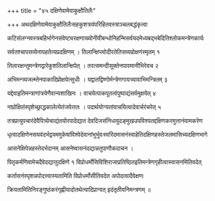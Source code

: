 +++
title = "४५ दक्षिणेवामेवाकुक्षौतिलैः"

+++
अथदक्षिणेवामेवाकुक्षौतिलैःसहकुशत्रयंपरिहितवस्त्राञ्चलबद्धंकृत्वा

कटिसंलग्नवस्त्रबहिर्भागेनसंवेष्ट्यरक्षणाख्योनीवीबन्धोनिहन्मिसर्वयदमेध्यबद्भबेदितिश्लोकमन्त्रेणकार्यः

सर्वतश्चापसव्येनापहतेत्यप्रदक्षिणम् । तिलान्क्षिप्त्वोदीरतेतिसव्यप्रोक्षणंस्मृतम् १

तिलारक्षन्तुमन्त्रेणद्वारेकुशतिलान्क्षिपेत् । तरत्समन्दीसूक्तेनपावमानीभिरेवच २

अभिमन्त्र्यजल्म्तेनपाकादिप्रोक्षयेत्सुधीः । यद्वातद्विष्णोर्मन्त्रेणगायत्र्यावाभिमन्त्रितम् ३

यद्देवाइतिमन्त्राणांत्रयेणैवान्यशाखिनः । वाचयेत्पाकपूतत्वंपुष्पाद्यंसर्वमुक्षयेत् ४

नाप्रोक्षितंस्पृशेच्छ्राद्धकालेत्येतंजपेत्ततः । पदार्थयोग्यतांवाचयित्वादेवार्चरंचरेत् ५

तत्रप्रत्युपचारंदेवैपित्र्येचाद्यंतयोरपादेद्यात देवदिजसंनिधावुदङ्मुखउपविश्यतद्दक्षिणकरमुत्तानंवामकरेण

धृत्वादक्षिणेनसयवंदर्भद्वयममुकेषांविश्वेदेवानांभुर्भुवःस्वरिदमासनंस्वाहेतिदक्षिणहस्तेजलमासिच्यदक्षिणभागे

आसनेक्षिपेन्नहस्तेदर्भदानम् आसनेष्वासनंदद्यान्नतुपाणौकदाचन ।

पितृकर्मणिवामेचदैवेदद्यात्तुदक्षिणे १ विप्रोधर्मोसिविशिराजाप्रतिष्ठितइतिमन्त्रेणगृहीत्वास्वासनमितिवदेत्

कर्तासनंस्पृशन्नपोदत्त्वास्यतामिति विप्रोधर्मोसीतिवदेत अपोदत्वादैवेक्षणः

क्रियतामितिनिरङ्गुष्ठंकरंगृह्णीयादोतथेत्यादिप्राग्वत् इदंतृतीयनिमन्त्रणम् ॥

